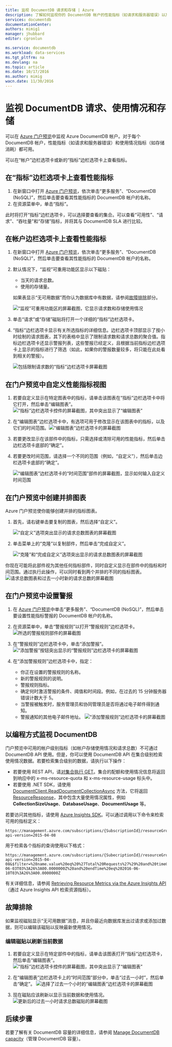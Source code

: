 ```yaml
---
title: 监视 DocumentDB 请求和存储 | Azure
description: 了解如何监视你的 DocumentDB 帐户的性能指标（如请求和服务器错误）以及使用情况指标（如存储消耗）。
services: documentdb
documentationCenter: 
authors: mimig1
manager: jhubbard
editor: cgronlun

ms.service: documentdb
ms.workload: data-services
ms.tgt_pltfrm: na
ms.devlang: na
ms.topic: article
ms.date: 10/17/2016
ms.author: mimig
wacn.date: 11/30/2016
---
```


# 监视 DocumentDB 请求、使用情况和存储

可以在 [Azure 门户预览](https://portal.azure.cn/)中监视 Azure DocumentDB 帐户。对于每个 DocumentDB 帐户，性能指标（如请求和服务器错误）和使用情况指标（如存储消耗）都可用。

可以在“帐户”边栏选项卡或新的“指标”边栏选项卡上查看指标。

## 在“指标”边栏选项卡上查看性能指标

1. 在新窗口中打开 [Azure 门户预览](https://portal.azure.cn/)，依次单击“更多服务”、“DocumentDB (NoSQL)”，然后单击要查看其性能指标的 DocumentDB 帐户的名称。
2. 在资源菜单中，单击“指标”。

此时将打开“指标”边栏选项卡，可以选择要查看的集合。可以查看“可用性”、“请求”、“吞吐量”和“存储”指标，并将其与 DocumentDB SLA 进行比较。

## 在帐户边栏选项卡上查看性能指标
1.	在新窗口中打开 [Azure 门户预览](https://portal.azure.cn/)，依次单击“更多服务”、“DocumentDB (NoSQL)”，然后单击要查看其性能指标的 DocumentDB 帐户的名称。

2.	默认情况下，“监视”可重用功能区显示以下磁贴：
	*	当天的请求总数。
	*	使用的存储量。

	如果表显示“无可用数据”而你认为数据库中有数据，请参阅[故障排除](#troubleshooting)部分。

	![“监视”可重用功能区的屏幕截图，它显示请求数和存储使用情况](./media/documentdb-monitor-accounts/documentdb-total-requests-and-usage.png)  

3.	单击“请求”或“存储”磁贴将打开一个详细的“指标”边栏选项卡。
4.	“指标”边栏选项卡显示有关所选指标的详细信息。边栏选项卡顶部显示了按小时绘制的请求图表，其下的表格中显示了限制请求数和请求总数的聚合值。指标边栏选项卡还显示警报列表，这些警报已经定义，且根据当前指标边栏选项卡上显示的指标进行了筛选（如此，如果你的警报数量较多，将只能在此处看到相关的警报）。

	![包括限制请求数的“指标”边栏选项卡屏幕截图](./media/documentdb-monitor-accounts/documentdb-metric-blade.png)  

## 在门户预览中自定义性能指标视图

1.	若要自定义显示在特定图表中的指标，请单击该图表在“指标”边栏选项卡中将它打开，然后单击“编辑图表”。![“指标”边栏选项卡控件的屏幕截图，其中突出显示了“编辑图表”](./media/documentdb-monitor-accounts/madocdb3.png)

2.	在“编辑图表”边栏选项卡中，有选项可用于修改显示在该图表中的指标，以及它们的时间范围。![“编辑图表”边栏选项卡的屏幕截图](./media/documentdb-monitor-accounts/madocdb4.png)

3.	若要更改显示在该部件中的指标，只需选择或清除可用的性能指标，然后单击边栏选项卡底部的“确定”。
4.	若要更改时间范围，请选择一个不同的范围（例如，“自定义”），然后单击边栏选项卡底部的“确定”。

	![“编辑图表”边栏选项卡的“时间范围”部件的屏幕截图，显示如何输入自定义时间范围](./media/documentdb-monitor-accounts/madocdb5.png)  

## 在门户预览中创建并排图表
Azure 门户预览使你能够创建并排的指标图表。

1.	首先，请右键单击要复制的图表，然后选择“自定义”。

	![“自定义”选项突出显示的请求总数图表的屏幕截图](./media/documentdb-monitor-accounts/madocdb6.png)  

2.	单击菜单上的“克隆”以复制部件，然后单击“完成自定义”。

	![“克隆”和“完成自定义”选项突出显示的请求总数图表的屏幕截图](./media/documentdb-monitor-accounts/madocdb7.png)  

你现在可能将此部件视为其他任何指标部件，同时自定义显示在部件中的指标和时间范围。通过执行此操作，可以同时看到两个并排的不同的指标图表。
	![请求总数图表和过去一小时新的请求总数的屏幕截图](./media/documentdb-monitor-accounts/madocdb8.png)

## 在门户预览中设置警报
1.	在 [Azure 门户预览](https://portal.azure.cn/)中单击“更多服务”、“DocumentDB (NoSQL)”，然后单击要设置性能指标警报的 DocumentDB 帐户的名称。

2.	在资源菜单中，单击“警报规则”以打开“警报规则”边栏选项卡。
	![所选的警报规则部件的屏幕截图](./media/documentdb-monitor-accounts/madocdb10.5.png)

3.	在“警报规则”边栏选项卡中，单击“添加警报”。
	![“添加警报”按钮突出显示的“警报规则”边栏选项卡的屏幕截图](./media/documentdb-monitor-accounts/madocdb11.png)

4.	在“添加警报规则”边栏选项卡中，指定：
	*	你正在设置的警报规则的名称。
	*	新的警报规则的说明。
	*	警报规则指标。
	*	确定何时激活警报的条件、阈值和时间段。例如，在过去的 15 分钟服务器错误计数大于 5。
	*	当警报被触发时，服务管理员和协同管理员是否将通过电子邮件得到通知。
	*	警报通知的其他电子邮件地址。
	![“添加警报规则”边栏选项卡的屏幕截图](./media/documentdb-monitor-accounts/madocdb12.png)

## 以编程方式监视 DocumentDB
门户预览中可用的帐户级别指标（如帐户存储使用情况和请求总数）不可通过 DocumentDB API 使用。但是，你可以使用 DocumentDB API 在集合级别检索使用情况数据。若要检索集合级别的数据，请执行以下操作：

- 若要使用 REST API，请[对集合执行 GET](https://msdn.microsoft.com/zh-cn/library/mt489073.aspx)。集合的配额和使用情况信息将返回到响应中的 x-ms-resource-quota 和 x-ms-resource-usage 标头中。
- 若要使用 .NET SDK，请使用 [DocumentClient.ReadDocumentCollectionAsync](https://msdn.microsoft.com/zh-cn/library/microsoft.azure.documents.client.documentclient.readdocumentcollectionasync.aspx) 方法，它将返回 [ResourceResponse](https://msdn.microsoft.com/zh-cn/library/dn799209.aspx)，其中包含大量使用情况属性，例如 **CollectionSizeUsage**、**DatabaseUsage**、**DocumentUsage** 等。

若要访问其他指标，请使用 [Azure Insights SDK](https://www.nuget.org/packages/Microsoft.Azure.Insights)。可以通过调用以下命令来检索可用的指标定义：

    https://management.azure.com/subscriptions/{SubscriptionId}/resourceGroups/{ResourceGroup}/providers/Microsoft.DocumentDb/databaseAccounts/{DocumentDBAccountName}/metricDefinitions?api-version=2015-04-08 

用于检索各个指标的查询使用以下格式：

    https://management.azure.com/subscriptions/{SubecriptionId}/resourceGroups/{ResourceGroup}/providers/Microsoft.DocumentDb/databaseAccounts/{DocumentDBAccountName}/metrics?api-version=2015-04-08&$filter=%28name.value%20eq%20%27Total%20Requests%27%29%20and%20timeGrain%20eq%20duration%27PT5M%27%20and%20startTime%20eq%202016-06-03T03%3A26%3A00.0000000Z%20and%20endTime%20eq%202016-06-10T03%3A26%3A00.0000000Z

有关详细信息，请参阅 [Retrieving Resource Metrics via the Azure Insights API](https://blogs.msdn.microsoft.com/cloud_solution_architect/2016/02/23/retrieving-resource-metrics-via-the-azure-insights-api/)（通过 Azure Insights API 检索资源指标）。

## 故障排除<a name="troubleshooting"></a>

如果监视磁贴显示“无可用数据”消息，并且你最近向数据库发出过请求或添加过数据，则可以编辑该磁贴以反映最新使用情况。

### 编辑磁贴以刷新当前数据
1.	若要自定义显示在特定部件中的指标，请单击该图表打开“指标”边栏选项卡，然后单击“编辑图表”。
	![“指标”边栏选项卡控件的屏幕截图，其中突出显示了“编辑图表”](./media/documentdb-monitor-accounts/madocdb3.png)

2.	在“编辑图表”边栏选项卡上的“时间范围”部分中，单击“过去一小时”，然后单击“确定”。
	![选择了过去一个小时的“编辑图表”边栏选项卡的屏幕截图](./media/documentdb-monitor-accounts/documentdb-no-available-data-past-hour.png)

3.	现在磁贴应该刷新以显示当前数据和使用情况。
	![更新后的过去一小时请求总数磁贴的屏幕截图](./media/documentdb-monitor-accounts/documentdb-no-available-data-fixed.png)

## 后续步骤
若要了解有关 DocumentDB 容量的详细信息，请参阅 [Manage DocumentDB capacity](./documentdb-manage.md)（管理 DocumentDB 容量）。

<!---HONumber=Mooncake_1121_2016-->
